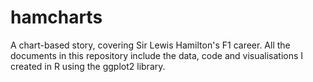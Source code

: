 # hamcharts
A chart-based story, covering Sir Lewis Hamilton's F1 career. All the documents in this repository include the data, code and visualisations I created in R using the ggplot2 library.
